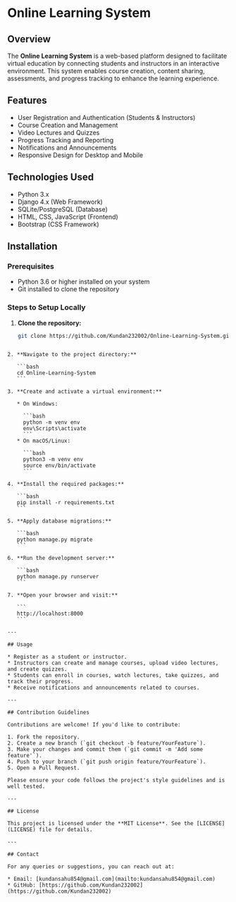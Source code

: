 # Online Learning System

## Overview
The **Online Learning System** is a web-based platform designed to facilitate virtual education by connecting students and instructors in an interactive environment. This system enables course creation, content sharing, assessments, and progress tracking to enhance the learning experience.

## Features
- User Registration and Authentication (Students & Instructors)
- Course Creation and Management
- Video Lectures and Quizzes
- Progress Tracking and Reporting
- Notifications and Announcements
- Responsive Design for Desktop and Mobile

## Technologies Used
- Python 3.x
- Django 4.x (Web Framework)
- SQLite/PostgreSQL (Database)
- HTML, CSS, JavaScript (Frontend)
- Bootstrap (CSS Framework)

## Installation

### Prerequisites
- Python 3.6 or higher installed on your system
- Git installed to clone the repository

### Steps to Setup Locally

1. **Clone the repository:**
   ```bash
   git clone https://github.com/Kundan232002/Online-Learning-System.git
````

2. **Navigate to the project directory:**

   ```bash
   cd Online-Learning-System
   ```

3. **Create and activate a virtual environment:**

   * On Windows:

     ```bash
     python -m venv env
     env\Scripts\activate
     ```
   * On macOS/Linux:

     ```bash
     python3 -m venv env
     source env/bin/activate
     ```

4. **Install the required packages:**

   ```bash
   pip install -r requirements.txt
   ```

5. **Apply database migrations:**

   ```bash
   python manage.py migrate
   ```

6. **Run the development server:**

   ```bash
   python manage.py runserver
   ```

7. **Open your browser and visit:**

   ```
   http://localhost:8000
   ```

---

## Usage

* Register as a student or instructor.
* Instructors can create and manage courses, upload video lectures, and create quizzes.
* Students can enroll in courses, watch lectures, take quizzes, and track their progress.
* Receive notifications and announcements related to courses.

---

## Contribution Guidelines

Contributions are welcome! If you'd like to contribute:

1. Fork the repository.
2. Create a new branch (`git checkout -b feature/YourFeature`).
3. Make your changes and commit them (`git commit -m 'Add some feature'`).
4. Push to your branch (`git push origin feature/YourFeature`).
5. Open a Pull Request.

Please ensure your code follows the project's style guidelines and is well tested.

---

## License

This project is licensed under the **MIT License**. See the [LICENSE](LICENSE) file for details.

---

## Contact

For any queries or suggestions, you can reach out at:

* Email: [kundansahu854@gmail.com](mailto:kundansahu854@gmail.com)
* GitHub: [https://github.com/Kundan232002](https://github.com/Kundan232002)
